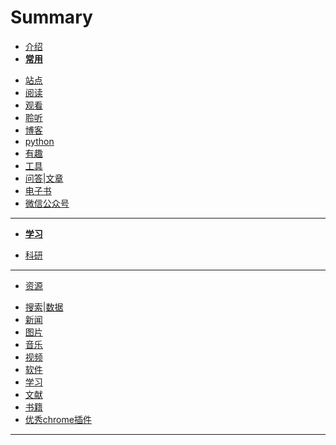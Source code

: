 # Summary
* [介绍](README.md)
* [**常用**]()
 - [站点](./cy/site.md)
 - [阅读](./cy/阅读.md)
 - [观看](./cy/观看.md)
 - [聆听](./cy/listen.md)
 - [博客](./cy/博客.md)
 - [python](./cy/python.md)
 - [有趣](./cy/有趣.md)
 - [工具](./cy/工具.md)
 - [问答|文章](./cy/问答|文章.md)
 - [电子书](./cy/电子书.md)
 - [微信公众号](./cy/wxgzh.md)
---
* [**学习**]()
 - [科研](./学习/科研.md)
---
* [资源]()
 - [搜索|数据](./zy/s&d.md)
 - [新闻](./zy/news.md)
 - [图片](./zy/图片.md)
 - [音乐](./zy/音乐.md)
 - [视频](./zy/视频.md)
 - [软件](./zy/软件.md)
 - [学习](./zy/学习.md)
 - [文献](./zy/文献.md)
 - [书籍](./zy/books.md)
 - [优秀chrome插件](./zy/优秀chrome插件.md)
---
